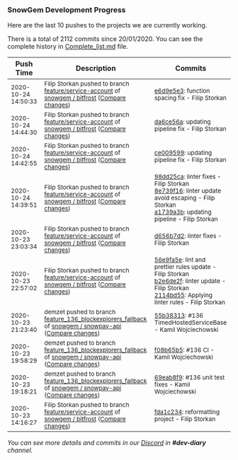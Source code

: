 
### SnowGem Development Progress

Here are the last 10 pushes to the projects we are currently working.

There is a total of 2112 commits since 20/01/2020. You can see the complete history in
 [Complete_list.md](Complete_list.md) file.

| Push Time | Description | Commits |
| --- | --- | --- |
| <sub>2020-10-24 14:50:33</sub> | <sub>Filip Storkan pushed to branch [feature/service\-account](https://gitlab.com/snowgem/bitfrost/commits/feature/service-account) of [snowgem / bitfrost](https://gitlab.com/snowgem/bitfrost) ([Compare changes](https://gitlab.com/snowgem/bitfrost/compare/da6ce56a60236179834d0446f0b29af61718f8aa...e6d9e5e3d025e8ddf89c783221fe261695da242d))</sub> | <sub>[e6d9e5e3](https://gitlab.com/snowgem/bitfrost/-/commit/e6d9e5e3d025e8ddf89c783221fe261695da242d): function spacing fix - Filip Storkan</sub> |
| <sub>2020-10-24 14:44:30</sub> | <sub>Filip Storkan pushed to branch [feature/service\-account](https://gitlab.com/snowgem/bitfrost/commits/feature/service-account) of [snowgem / bitfrost](https://gitlab.com/snowgem/bitfrost) ([Compare changes](https://gitlab.com/snowgem/bitfrost/compare/ce0095995acc269e9b39b5eb5f5d8497cdd5a505...da6ce56a60236179834d0446f0b29af61718f8aa))</sub> | <sub>[da6ce56a](https://gitlab.com/snowgem/bitfrost/-/commit/da6ce56a60236179834d0446f0b29af61718f8aa): updating pipeline fix - Filip Storkan</sub> |
| <sub>2020-10-24 14:42:55</sub> | <sub>Filip Storkan pushed to branch [feature/service\-account](https://gitlab.com/snowgem/bitfrost/commits/feature/service-account) of [snowgem / bitfrost](https://gitlab.com/snowgem/bitfrost) ([Compare changes](https://gitlab.com/snowgem/bitfrost/compare/a1739a3b2ec9b37ca1940f2c2593f33f85fb3a17...ce0095995acc269e9b39b5eb5f5d8497cdd5a505))</sub> | <sub>[ce009599](https://gitlab.com/snowgem/bitfrost/-/commit/ce0095995acc269e9b39b5eb5f5d8497cdd5a505): updating pipeline fix - Filip Storkan</sub> |
| <sub>2020-10-24 14:39:51</sub> | <sub>Filip Storkan pushed to branch [feature/service\-account](https://gitlab.com/snowgem/bitfrost/commits/feature/service-account) of [snowgem / bitfrost](https://gitlab.com/snowgem/bitfrost) ([Compare changes](https://gitlab.com/snowgem/bitfrost/compare/d656b7d2e3ba729577a4ef4e674d8f8da8c70e6e...a1739a3b2ec9b37ca1940f2c2593f33f85fb3a17))</sub> | <sub>[98dd25ca](https://gitlab.com/snowgem/bitfrost/-/commit/98dd25cacb7d17ba385c3c715bb86449a37adadf): linter fixes - Filip Storkan<br>[8e739f16](https://gitlab.com/snowgem/bitfrost/-/commit/8e739f169659d5dde8a30d9c72ce955b221cdc1b): linter update avoid escaping - Filip Storkan<br>[a1739a3b](https://gitlab.com/snowgem/bitfrost/-/commit/a1739a3b2ec9b37ca1940f2c2593f33f85fb3a17): updating pipeline - Filip Storkan</sub> |
| <sub>2020-10-23 23:03:34</sub> | <sub>Filip Storkan pushed to branch [feature/service\-account](https://gitlab.com/snowgem/bitfrost/commits/feature/service-account) of [snowgem / bitfrost](https://gitlab.com/snowgem/bitfrost) ([Compare changes](https://gitlab.com/snowgem/bitfrost/compare/2114bd5548134459a3ea717401ef39f1149aa202...d656b7d2e3ba729577a4ef4e674d8f8da8c70e6e))</sub> | <sub>[d656b7d2](https://gitlab.com/snowgem/bitfrost/-/commit/d656b7d2e3ba729577a4ef4e674d8f8da8c70e6e): linter fixes - Filip Storkan</sub> |
| <sub>2020-10-23 22:57:02</sub> | <sub>Filip Storkan pushed to branch [feature/service\-account](https://gitlab.com/snowgem/bitfrost/commits/feature/service-account) of [snowgem / bitfrost](https://gitlab.com/snowgem/bitfrost) ([Compare changes](https://gitlab.com/snowgem/bitfrost/compare/fda1c2342ed8686173d7070f42d245d3c7f3d5b9...2114bd5548134459a3ea717401ef39f1149aa202))</sub> | <sub>[56e9fa5e](https://gitlab.com/snowgem/bitfrost/-/commit/56e9fa5e03b8f88e5851b068df10efe23c9cdfd7): lint and prettier rules update - Filip Storkan<br>[b2e6de2f](https://gitlab.com/snowgem/bitfrost/-/commit/b2e6de2f7f7adec9317fd4e2019093f094c9b778): linter update - Filip Storkan<br>[2114bd55](https://gitlab.com/snowgem/bitfrost/-/commit/2114bd5548134459a3ea717401ef39f1149aa202): Applying linter rules - Filip Storkan</sub> |
| <sub>2020-10-23 21:23:40</sub> | <sub>demzet pushed to branch [feature\_136\_blockexplorers\_fallback](https://gitlab.com/snowgem/snowpay-api/commits/feature_136_blockexplorers_fallback) of [snowgem / snowpay\-api](https://gitlab.com/snowgem/snowpay-api) ([Compare changes](https://gitlab.com/snowgem/snowpay-api/compare/f08b65b5f42560df52fe587575b48ef17950bb7d...55b38313422b0c5f9639d7f3b6996029ce7c963f))</sub> | <sub>[55b38313](https://gitlab.com/snowgem/snowpay-api/-/commit/55b38313422b0c5f9639d7f3b6996029ce7c963f): #136 TimedHostedServiceBase - Kamil Wojciechowski</sub> |
| <sub>2020-10-23 19:58:29</sub> | <sub>demzet pushed to branch [feature\_136\_blockexplorers\_fallback](https://gitlab.com/snowgem/snowpay-api/commits/feature_136_blockexplorers_fallback) of [snowgem / snowpay\-api](https://gitlab.com/snowgem/snowpay-api) ([Compare changes](https://gitlab.com/snowgem/snowpay-api/compare/69eab8f979362fd1c68527b603271c75bc27f494...f08b65b5f42560df52fe587575b48ef17950bb7d))</sub> | <sub>[f08b65b5](https://gitlab.com/snowgem/snowpay-api/-/commit/f08b65b5f42560df52fe587575b48ef17950bb7d): #136 CI - Kamil Wojciechowski</sub> |
| <sub>2020-10-23 19:18:21</sub> | <sub>demzet pushed to branch [feature\_136\_blockexplorers\_fallback](https://gitlab.com/snowgem/snowpay-api/commits/feature_136_blockexplorers_fallback) of [snowgem / snowpay\-api](https://gitlab.com/snowgem/snowpay-api) ([Compare changes](https://gitlab.com/snowgem/snowpay-api/compare/fdedad3c31f99bd63c1d2a1fbe0269ce1472317c...69eab8f979362fd1c68527b603271c75bc27f494))</sub> | <sub>[69eab8f9](https://gitlab.com/snowgem/snowpay-api/-/commit/69eab8f979362fd1c68527b603271c75bc27f494): #136 unit test fixes - Kamil Wojciechowski</sub> |
| <sub>2020-10-23 14:16:27</sub> | <sub>Filip Storkan pushed to branch [feature/service\-account](https://gitlab.com/snowgem/bitfrost/commits/feature/service-account) of [snowgem / bitfrost](https://gitlab.com/snowgem/bitfrost) ([Compare changes](https://gitlab.com/snowgem/bitfrost/compare/4e280bd5bc58eb5409cd2bbb21b2cef1e0118b85...fda1c2342ed8686173d7070f42d245d3c7f3d5b9))</sub> | <sub>[fda1c234](https://gitlab.com/snowgem/bitfrost/-/commit/fda1c2342ed8686173d7070f42d245d3c7f3d5b9): reformatting project - Filip Storkan</sub> |

_You can see more details and commits in our [Discord](https://discord.gg/zumGnbg) in **#dev-diary** channel._
